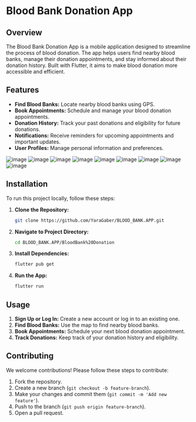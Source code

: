 # Blood Bank Donation App

## Overview

The Blood Bank Donation App is a mobile application designed to streamline the process of blood donation. The app helps users find nearby blood banks, manage their donation appointments, and stay informed about their donation history. Built with Flutter, it aims to make blood donation more accessible and efficient.

## Features

- **Find Blood Banks:** Locate nearby blood banks using GPS.
- **Book Appointments:** Schedule and manage your blood donation appointments.
- **Donation History:** Track your past donations and eligibility for future donations.
- **Notifications:** Receive reminders for upcoming appointments and important updates.
- **User Profiles:** Manage personal information and preferences.

![image](https://github.com/YaraGaber/BLOOD_BANK.APP/blob/main/BloodBank%20Donation/images/WhatsApp%20Image%202024-09-11%20at%202.10.30%20PM.jpeg)
![image](https://github.com/YaraGaber/BLOOD_BANK.APP/blob/main/BloodBank%20Donation/images/WhatsApp%20Image%202024-09-11%20at%202.10.31%20PM.jpeg)
![image](https://github.com/YaraGaber/BLOOD_BANK.APP/blob/main/BloodBank%20Donation/images/WhatsApp%20Image%202024-09-11%20at%202.10.33%20PM.jpeg)
![image](https://github.com/YaraGaber/BLOOD_BANK.APP/blob/main/BloodBank%20Donation/images/WhatsApp%20Image%202024-09-11%20at%202.10.34%20PM.jpeg)
![image](https://github.com/YaraGaber/BLOOD_BANK.APP/blob/main/BloodBank%20Donation/images/WhatsApp%20Image%202024-09-11%20at%202.10.36%20PM.jpeg)
![image](https://github.com/YaraGaber/BLOOD_BANK.APP/blob/main/BloodBank%20Donation/images/WhatsApp%20Image%202024-09-11%20at%202.10.37%20PM.jpeg)
![image](https://github.com/YaraGaber/BLOOD_BANK.APP/blob/main/BloodBank%20Donation/images/WhatsApp%20Image%202024-09-11%20at%202.10.38%20PM.jpeg)
![image](https://github.com/YaraGaber/BLOOD_BANK.APP/blob/main/BloodBank%20Donation/images/WhatsApp%20Image%202024-09-11%20at%202.10.38%20PM%20(1).jpeg)
![image](https://github.com/YaraGaber/BLOOD_BANK.APP/blob/main/BloodBank%20Donation/images/WhatsApp%20Image%202024-09-11%20at%202.10.38%20PM%20(2).jpeg)


## Installation

To run this project locally, follow these steps:

1. **Clone the Repository:**

    ```sh
    git clone https://github.com/YaraGaber/BLOOD_BANK.APP.git
    ```

2. **Navigate to Project Directory:**

    ```sh
    cd BLOOD_BANK.APP/BloodBank%20Donation
    ```

3. **Install Dependencies:**

    ```sh
    flutter pub get
    ```

4. **Run the App:**

    ```sh
    flutter run
    ```

## Usage

1. **Sign Up or Log In:** Create a new account or log in to an existing one.
2. **Find Blood Banks:** Use the map to find nearby blood banks.
3. **Book Appointments:** Schedule your next blood donation appointment.
4. **Track Donations:** Keep track of your donation history and eligibility.

## Contributing

We welcome contributions! Please follow these steps to contribute:

1. Fork the repository.
2. Create a new branch (`git checkout -b feature-branch`).
3. Make your changes and commit them (`git commit -m 'Add new feature'`).
4. Push to the branch (`git push origin feature-branch`).
5. Open a pull request.

